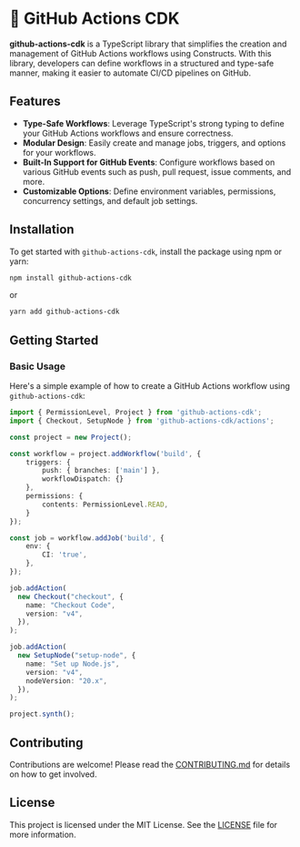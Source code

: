 # 🚧 GitHub Actions CDK

**github-actions-cdk** is a TypeScript library that simplifies the creation and management of GitHub Actions workflows using Constructs. With this library, developers can define workflows in a structured and type-safe manner, making it easier to automate CI/CD pipelines on GitHub.

## Features

- **Type-Safe Workflows**: Leverage TypeScript's strong typing to define your GitHub Actions workflows and ensure correctness.
- **Modular Design**: Easily create and manage jobs, triggers, and options for your workflows.
- **Built-In Support for GitHub Events**: Configure workflows based on various GitHub events such as push, pull request, issue comments, and more.
- **Customizable Options**: Define environment variables, permissions, concurrency settings, and default job settings.

## Installation

To get started with `github-actions-cdk`, install the package using npm or yarn:

```bash
npm install github-actions-cdk
```

or 

```bash
yarn add github-actions-cdk
```

## Getting Started

### Basic Usage

Here's a simple example of how to create a GitHub Actions workflow using `github-actions-cdk`:

```typescript
import { PermissionLevel, Project } from 'github-actions-cdk';
import { Checkout, SetupNode } from 'github-actions-cdk/actions';

const project = new Project();

const workflow = project.addWorkflow('build', {
    triggers: {
        push: { branches: ['main'] },
        workflowDispatch: {}
    },
    permissions: {
        contents: PermissionLevel.READ,
    }
});

const job = workflow.addJob('build', {
	env: {
		CI: 'true',
	},
});

job.addAction(
  new Checkout("checkout", {
    name: "Checkout Code",
    version: "v4",
  }),
);

job.addAction(
  new SetupNode("setup-node", {
    name: "Set up Node.js",
    version: "v4",
    nodeVersion: "20.x",
  }),
);

project.synth();
```

## Contributing

Contributions are welcome! Please read the [CONTRIBUTING.md](./CONTRIBUTING.md) for details on how to get involved.

## License

This project is licensed under the MIT License. See the [LICENSE](./LICENCE.md) file for more information.
